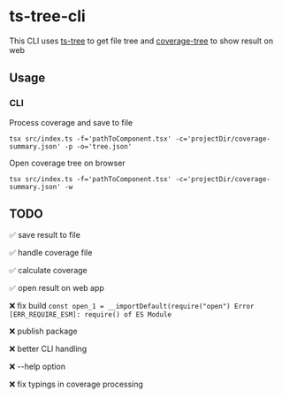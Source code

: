 # ts-tree-cli

This CLI uses [ts-tree](https://github.com/andriyor/ts-tree) to get file tree and [coverage-tree](https://github.com/andriyor/coverage-tree-next) to show result on web

## Usage

### CLI

Process coverage and save to file

```shell
tsx src/index.ts -f='pathToComponent.tsx' -c='projectDir/coverage-summary.json' -p -o='tree.json'
```

Open coverage tree on browser

```shell
tsx src/index.ts -f='pathToComponent.tsx' -c='projectDir/coverage-summary.json' -w
```

## TODO

✅ save result to file

✅ handle coverage file

✅ calculate coverage

✅ open result on web app

❌ fix build `const open_1 = __importDefault(require("open") Error [ERR_REQUIRE_ESM]: require() of ES Module`

❌ publish package

❌ better CLI handling

❌ --help option

❌ fix typings in coverage processing
